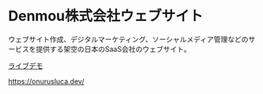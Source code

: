 # Denmou株式会社ウェブサイト

ウェブサイト作成、デジタルマーケティング、ソーシャルメディア管理などのサービスを提供する架空の日本のSaaS会社のウェブサイト。

<a target=”_blank” href="https://denmou-company.vercel.app/" >ライブデモ</a>


https://onurusluca.dev/
